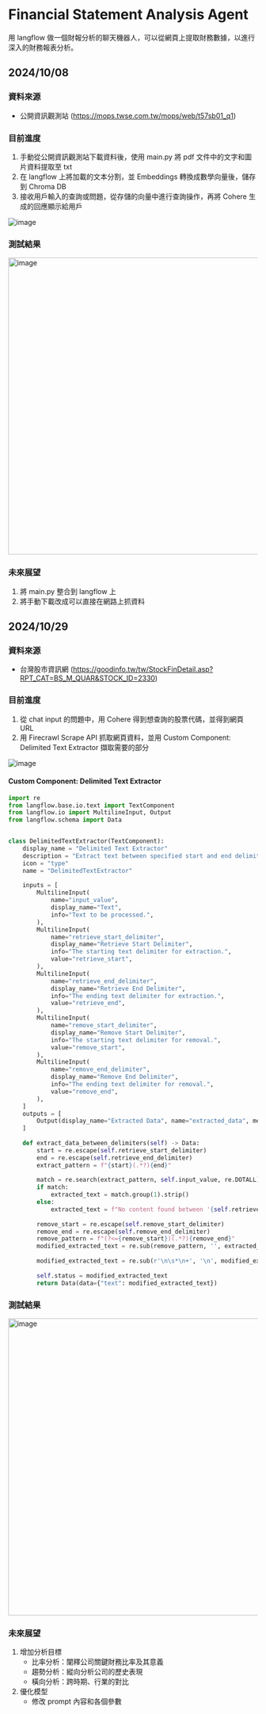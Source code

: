 # Financial Statement Analysis Agent
用 langflow 做一個財報分析的聊天機器人，可以從網頁上提取財務數據，以進行深入的財務報表分析。

## 2024/10/08

### 資料來源
- 公開資訊觀測站 (https://mops.twse.com.tw/mops/web/t57sb01_q1)

### 目前進度
1. 手動從公開資訊觀測站下載資料後，使用 main.py 將 pdf 文件中的文字和圖片資料提取至 txt
2. 在 langflow 上將加載的文本分割，並 Embeddings 轉換成數學向量後，儲存到 Chroma DB
3. 接收用戶輸入的查詢或問題，從存儲的向量中進行查詢操作，再將 Cohere 生成的回應顯示給用戶

![image](https://github.com/user-attachments/assets/04210a99-5626-4a09-8351-ceee2725c8ec)

### 測試結果
<img width="600" alt="image" src="https://github.com/user-attachments/assets/1a1214fd-c543-4dc2-9ad9-9e95f9d4997b">

### 未來展望
1. 將 main.py 整合到 langflow 上
2. 將手動下載改成可以直接在網路上抓資料

## 2024/10/29

### 資料來源
- 台灣股市資訊網 (https://goodinfo.tw/tw/StockFinDetail.asp?RPT_CAT=BS_M_QUAR&STOCK_ID=2330)

### 目前進度
1. 從 chat input 的問題中，用 Cohere 得到想查詢的股票代碼，並得到網頁 URL
2. 用 Firecrawl Scrape API 抓取網頁資料，並用 Custom Component: Delimited Text Extractor 擷取需要的部分

![image](https://github.com/user-attachments/assets/8f30d5ea-0bd2-4655-b78f-4582f30edf82)


#### Custom Component: Delimited Text Extractor
```python
import re
from langflow.base.io.text import TextComponent
from langflow.io import MultilineInput, Output
from langflow.schema import Data


class DelimitedTextExtractor(TextComponent):
    display_name = "Delimited Text Extractor"
    description = "Extract text between specified start and end delimiters, then remove text between another set of delimiters."
    icon = "type"
    name = "DelimitedTextExtractor"
  
    inputs = [
        MultilineInput(
            name="input_value",
            display_name="Text",
            info="Text to be processed.",
        ),
        MultilineInput(
            name="retrieve_start_delimiter",
            display_name="Retrieve Start Delimiter",
            info="The starting text delimiter for extraction.",
            value="retrieve_start",
        ),
        MultilineInput(
            name="retrieve_end_delimiter",
            display_name="Retrieve End Delimiter",
            info="The ending text delimiter for extraction.",
            value="retrieve_end",
        ),
        MultilineInput(
            name="remove_start_delimiter",
            display_name="Remove Start Delimiter",
            info="The starting text delimiter for removal.",
            value="remove_start",
        ),
        MultilineInput(
            name="remove_end_delimiter",
            display_name="Remove End Delimiter",
            info="The ending text delimiter for removal.",
            value="remove_end",
        ),
    ]
    outputs = [
        Output(display_name="Extracted Data", name="extracted_data", method="extract_data_between_delimiters"),
    ]
  
    def extract_data_between_delimiters(self) -> Data:
        start = re.escape(self.retrieve_start_delimiter)
        end = re.escape(self.retrieve_end_delimiter)
        extract_pattern = f"{start}(.*?){end}"
        
        match = re.search(extract_pattern, self.input_value, re.DOTALL)
        if match:
            extracted_text = match.group(1).strip()
        else:
            extracted_text = f"No content found between '{self.retrieve_start_delimiter}' and '{self.retrieve_end_delimiter}'."
        
        remove_start = re.escape(self.remove_start_delimiter)
        remove_end = re.escape(self.remove_end_delimiter)
        remove_pattern = f"(?<={remove_start})(.*?){remove_end}"
        modified_extracted_text = re.sub(remove_pattern, '', extracted_text, flags=re.DOTALL)
  
        modified_extracted_text = re.sub(r'\n\s*\n+', '\n', modified_extracted_text)
  
        self.status = modified_extracted_text
        return Data(data={"text": modified_extracted_text})
```

### 測試結果
<img width="600" alt="image" src="https://github.com/user-attachments/assets/feb750c4-744d-479f-85ea-7d77cf38730c">


### 未來展望
1. 增加分析目標
    - 比率分析：闡釋公司關鍵財務比率及其意義
    - 趨勢分析：縱向分析公司的歷史表現
    - 橫向分析：跨時期、行業的對比
2. 優化模型
    - 修改 prompt 內容和各個參數
